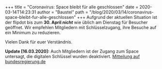 +++
title = "Coronavirus: Space bleibt für alle geschlossen"
date = 2020-03-14T14:23:31
author = "Baustel"
path = "/blog/2020/03/14/coronavirus-space-bleibt-fur-alle-geschlossen"
+++
Aufgrund der aktuellen Situation ist der flipdot bis zum **30. April
*nicht*** wie üblich am Dienstag für Besucher geöffnet. Wir empfehlen
Mitgliedern mit Schlüsselzugang, ihre Besuche auf ein Minimum zu
reduzieren.

Vielen Dank für euer Verständnis.

**Update \[16.03.2020\]:** Auch Mitgliedern ist der Zugang zum Space
untersagt, die digitalen Schlüssel wurden deaktiviert. [Mitteilung auf
bundesregierung.de](https://www.bundesregierung.de/breg-de/aktuelles/vereinbarung-zwischen-der-bundesregierung-und-den-regierungschefinnen-und-regierungschefs-der-bundeslaender-angesichts-der-corona-epidemie-in-deutschland-1730934)
